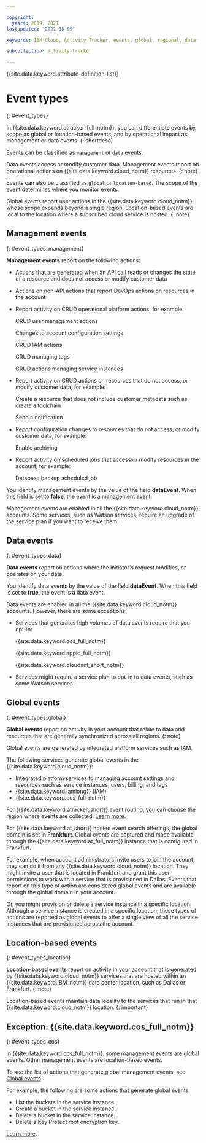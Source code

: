```yaml
---

copyright:
  years: 2019, 2021
lastupdated: "2021-08-09"

keywords: IBM Cloud, Activity Tracker, events, global, regional, data, management

subcollection: activity-tracker

---
```


{{site.data.keyword.attribute-definition-list}}


# Event types
{: #event_types}

In {{site.data.keyword.atracker_full_notm}}, you can differentiate events by scope as global or location-based events, and by operational impact as management or data events.
{: shortdesc}

Events can be classified as `management` or `data` events. 

Data events access or modify customer data. Management events report on operational actions on {{site.data.keyword.cloud_notm}} resources.
{: note}


Events can also be classified as `global` or `location-based`. The scope of the event determines where you monitor events.

Global events report user actions in the {{site.data.keyword.cloud_notm}} whose scope expands beyond a single region. Location-based events are local to the location where a subscribed cloud service is hosted.
{: note}



## Management events
{: #event_types_management}

**Management events** report on the following actions:
* Actions that are generated when an API call reads or changes the state of a resource and does not access or modify customer data
* Actions on non-API actions that report DevOps actions on resources in the account

* Report activity on CRUD operational platform actions, for example: 

    CRUD user management actions

    Changes to account configuration settings

    CRUD IAM actions

    CRUD managing tags

    CRUD actions managing service instances

* Report activity on CRUD actions on resources that do not access, or modify customer data, for example:

    Create a resource that does not include customer metadata such as create a toolchain

    Send a notification

* Report configuration changes to resources that do not access, or modify customer data, for example:

    Enable archiving

* Report activity on scheduled jobs that access or modify resources in the account, for example:

    Database backup scheduled job



You identify management events by the value of the field **dataEvent**. When this field is set to **false**, the event is a management event.

Management events are enabled in all the {{site.data.keyword.cloud_notm}} accounts. Some services, such as Watson services, require an upgrade of the service plan if you want to receive them. 



## Data events
{: #event_types_data}

**Data events** report on actions where the initiator's request modifies, or operates on your data.

You identify data events by the value of the field **dataEvent**. When this field is set to **true**, the event is a data event.

Data events are enabled in all the {{site.data.keyword.cloud_notm}} accounts. However, there are some exceptions:
* Services that generates high volumes of data events require that you opt-in:

    {{site.data.keyword.cos_full_notm}}

    {{site.data.keyword.appid_full_notm}}

    {{site.data.keyword.cloudant_short_notm}}

* Services might require a service plan to opt-in to data events, such as some Watson services.




## Global events
{: #event_types_global}

**Global events** report on activity in your account that relate to data and resources that are generally synchronized across all regions.
{: note}

Global events are generated by integrated platform services such as IAM.

The following services generate global events in the {{site.data.keyword.cloud_notm}}:
* Integrated platform services fo managing account settings and resources such as service instances, users, billing, and tags
* {{site.data.keyword.iamlong}} (IAM)
* {{site.data.keyword.cos_full_notm}}

For {{site.data.keyword.atracker_short}} event routing, you can choose the region where events are collected. [Learn more](/docs/activity-tracker?topic=activity-tracker-getting-started-routing#getting-started-routing-setp5).

For {{site.data.keyword.at_short}} hosted event search offerings, the global domain is set in **Frankfurt**. Global events are captured and made available through the {{site.data.keyword.at_full_notm}} instance that is configured in Frankfurt.

For example, when account administrators invite users to join the account, they can do it from any {{site.data.keyword.cloud_notm}} location. They might invite a user that is located in Frankfurt and grant this user permissions to work with a service that is provisioned in Dallas. Events that report on this type of action are considered global events and are available through the global domain in your account. 
    
Or, you might provision or delete a service instance in a specific location. Although a service instance is created in a specific location, these types of actions are reported as global events to offer a single view of all the service instances that are provisioned across the account.



## Location-based events
{: #event_types_location}

**Location-based events** report on activity in your account that is generated by {{site.data.keyword.cloud_notm}} services that are hosted within an {{site.data.keyword.IBM_notm}} data center location, such as Dallas or Frankfurt. 
{: note}

Location-based events maintain data locality to the services that run in that {{site.data.keyword.cloud_notm}} location.
{: important}



## Exception: {{site.data.keyword.cos_full_notm}}
{: #event_types_cos}

In {{site.data.keyword.cos_full_notm}}, some management events are global events. Other management events are location-based events.

To see the list of actions that generate global management events, see [Global events](/docs/cloud-object-storage?topic=cloud-object-storage-at-events#at-actions-global).

For example, the following are some actions that generate global events:
* List the buckets in the service instance.
* Create a bucket in the service instance.
* Delete a bucket in the service instance.
* Delete a Key Protect root encryption key.

[Learn more](/docs/cloud-object-storage?topic=cloud-object-storage-at-events).




